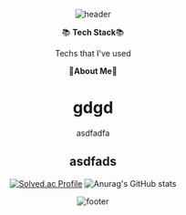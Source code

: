<div align=center>

![header](https://capsule-render.vercel.app/api?type=wave&color=cbdd69&text=%20Jiwon-Park%20%20&height=200&fontSize=80&fontColor=2F4F4F)


📚 **Tech Stack**📚
  
Techs that I've used


🌿**About Me**🌿


# gdgd
asdfadfa
## asdfads

[![Solved.ac Profile](http://mazassumnida.wtf/api/v2/generate_badge?boj=jiwon0297)](https://solved.ac/jiwon0297/)
![Anurag's GitHub stats](https://github-readme-stats.vercel.app/api?username=jiwon0297&show_icons=true&theme=gruvbox_light&disable_animations=true)

![footer](https://capsule-render.vercel.app/api?type=wave&color=cbdd69&height=200&section=footer)

</div>
